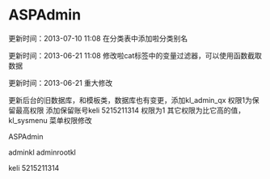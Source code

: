 ﻿ASPAdmin
========
更新时间：2013-07-10 11:08 
在分类表中添加啦分类别名

更新时间：2013-06-21 11:08 
修改啦cat标签中的变量过滤器，可以使用函数截取数据


更新时间：2013-06-21   重大修改

更新后台的旧数据库，和模板类，数据库也有变更，添加kl_admin_qx 权限1为保留最高权限
添加保留账号keli  5215211314  权限为1  其它权限为比它高的值，kl_sysmenu 菜单权限修改



ASPAdmin

adminkl adminrootkl

keli 5215211314